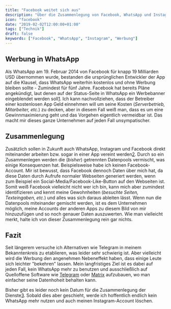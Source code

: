 ```yaml
---
title: "Facebook weitet sich aus"
description: "Über die Zusammenlegung von Facebook, WhatsApp und Instagram"
icon: "facebook"
date: "2019-02-02T12:00:00+01:00"
tags: ["Technik"]
draft: false
keywords: ["Facebook", "WhatsApp", "Instagram", "Werbung"]
---
```


## Werbung in WhatsApp
Als WhatsApp am 19. Februar 2014 von Facebook für knapp 19 Milliarden USD übernommen wurde, bestanden die ursprünglichen Entwickler der App auf die Klausel, dass WhatsApp weiterhin kostenlos und ohne Werbung bleiben sollte - Zumindest für fünf Jahre. Facebook hat bereits Pläne angekündigt, laut denen auf der Status-Seite in WhatsApp ein Werbebanner eingeblendet werden soll[1]. Ich kann nachvollziehen, dass der Betreiber einer kostenlosen App Geld einnehmen will um seine Kosten (_Serverbetrieb, Mitarbeiter, etc._) zu decken, aber in diesem Fall weiß man, dass es um eine Gewinnmaximierung geht und das Vorgehen eigentlich vermeidbar ist. Das macht mir dieses ganze Unternehmen auf jeden Fall unsympatischer.

## Zusammenlegung
Zusätzlich sollen in Zukunft auch WhatsApp, Instagram und Facebook direkt miteinander arbeiten bzw. sogar in einer App vereint werden[2]. Durch so ein Zusammenlegen werden die (_bisher_) getrennten Datenpools vermischt, was einige Konsequenzen hat. Beispielsweise habe ich keinen Facebook-Account. Mir ist bewusst, dass Facebook dennoch Daten über mich hat, da diese Daten durch Aufrufe normaler Webseiten generiert werden, wenn zum Beispiel ein Social-Media/Facebook-Like-Button auf den Webseiten ist. Somit weiß Facebook vielleicht nicht wer ich bin, kann mich aber zumindest identifizieren und kennt meine Gewohnheiten (_besuchte Seiten, Texteingaben, etc._) und alles was sich daraus ableiten lässt. Wenn nun die Datenpools miteinander gemischt werden, ist es dem Unternehmen möglich, meine Accounts der anderen Apps zu diesem Bild von mir hinzuzufügen und so noch genauer Daten auszuwerten.
Wie man vielleicht merkt, halte ich von dieser Zusammenlegung rein gar nichts.

## Fazit
Seit längerem versuche ich Alternativen wie Telegram in meinem Bekanntenkreis zu etablieren, was leider sehr schwierig ist. Aber vielleicht wird die Werbung den angenehmen Nebeneffekt haben, dass einige Leute sich leichter "bekehren" lassen. Mein langfristiges Ziel ist es dabei auf jeden Fall, kein WhatsApp mehr zu benutzen und ausschließlich auf Quelloffene Software wie [Telegram](https://telegram.org/) oder [Matrix](https://de.wikipedia.org/wiki/Matrix_(Kommunikationsprotokoll)) aufzubauen, wo man einfacher seine Datenhoheit behalten kann.

Bisher gibt es leider noch kein Datum für die Zusammenlegung der Dienste[3]. Sobald dies aber geschieht, werde ich hoffentlich endlich kein WhatsApp mehr nutzen und auch meinen Instagram-Account löschen.



[1]: https://www.heise.de/newsticker/meldung/Werbung-bei-WhatsApp-Jetzt-wird-Geld-verdient-4128652.html
[2]: https://www.golem.de/news/messenger-was-bringt-eine-fusion-von-facebook-whatsapp-und-instagram-1901-139014.html
[3]: https://www.golem.de/news/whatsapp-facebooks-verbindet-messengerdienste-fruehestens-2020-1901-139099.html
